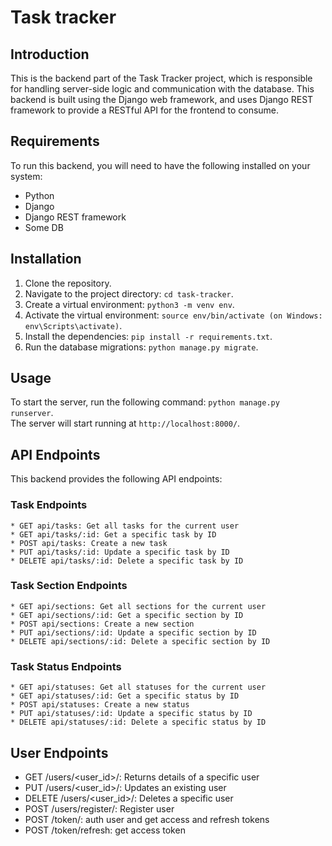 # Task tracker
## Introduction

This is the backend part of the Task Tracker project, which is responsible for handling server-side logic and communication with the database. This backend is built using the Django web framework, and uses Django REST framework to provide a RESTful API for the frontend to consume.

## Requirements

To run this backend, you will need to have the following installed on your system:

   * Python
   * Django
   * Django REST framework
   * Some DB

## Installation
1. Clone the repository.
2. Navigate to the project directory: `cd task-tracker`.
3. Create a virtual environment: `python3 -m venv env`.
4. Activate the virtual environment: `source env/bin/activate (on Windows: env\Scripts\activate)`.
5. Install the dependencies: `pip install -r requirements.txt`.
6. Run the database migrations: `python manage.py migrate`.

## Usage
To start the server, run the following command: `python manage.py runserver`.  
The server will start running at `http://localhost:8000/`.

## API Endpoints
This backend provides the following API endpoints:
### Task Endpoints
    * GET api/tasks: Get all tasks for the current user
    * GET api/tasks/:id: Get a specific task by ID
    * POST api/tasks: Create a new task
    * PUT api/tasks/:id: Update a specific task by ID
    * DELETE api/tasks/:id: Delete a specific task by ID

### Task Section Endpoints
    * GET api/sections: Get all sections for the current user
    * GET api/sections/:id: Get a specific section by ID
    * POST api/sections: Create a new section
    * PUT api/sections/:id: Update a specific section by ID
    * DELETE api/sections/:id: Delete a specific section by ID
    
### Task Status Endpoints
    * GET api/statuses: Get all statuses for the current user
    * GET api/statuses/:id: Get a specific status by ID
    * POST api/statuses: Create a new status
    * PUT api/statuses/:id: Update a specific status by ID
    * DELETE api/statuses/:id: Delete a specific status by ID

## User Endpoints
  * GET /users/<user_id>/: Returns details of a specific user
  * PUT /users/<user_id>/: Updates an existing user
  * DELETE /users/<user_id>/: Deletes a specific user
  * POST /users/register/: Register user
  * POST /token/: auth user and get access and refresh tokens
  * POST /token/refresh: get access token



